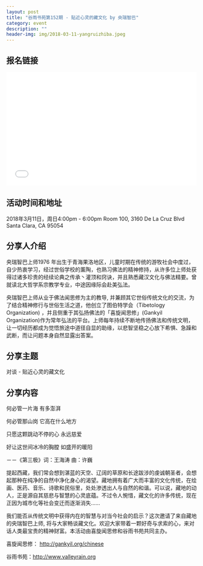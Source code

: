 ```yaml
---
layout: post
title: "谷雨书苑第152期 - 贴近心灵的藏文化 by 央瑞智巴"
category: event
description: ""
header-img: img/2018-03-11-yangruizhiba.jpeg
---
```


## 报名链接
<div style="width:100%; text-align:left;" ><iframe src="//eventbrite.com/tickets-external?eid=43586361982&ref=etckt" frameborder="0" height="300" width="100%" vspace="0" hspace="0" marginheight="5" marginwidth="5" scrolling="auto" allowtransparency="true"></iframe></div>

## 活动时间和地址
2018年3月11日，周日4:00pm - 6:00pm
Room 100, 3160 De La Cruz Blvd Santa Clara, CA 95054

## 分享人介绍
央瑞智巴上师1976 年出生于青海果洛地区，儿童时期在传统的游牧社会中度过，自少热衷学习，经过世俗学校的薰陶，也熟习佛法的精神修持，从许多位上师处获得过诸多珍贵的经续论典之传承丶灌顶和窍诀，并且熟悉藏汉文化与佛法精要。曾就读北大哲学系宗教学专业，中途因缘际会赴美弘法。

央瑞智巴上师从业于佛法闻思修为主的教导, 并兼顾其它世俗传统文化的交流，为了结合精神修行与世俗生活之道，他创立了图伯特学会（Tibetology Organization) ，并且侧重于其弘扬佛法的「喜旋闻思修」(Gankyil Organization)作为常年弘法的平台。上师每年持续不断地传扬佛法和传统文明，让一切经历都成为觉悟旅途中道径自显的助缘，以悲智坚稳之心放下希惧、急躁和武断，而让问题本身自然显露出答案。

## 分享主题


对谈 - 贴近心灵的藏文化


## 分享内容 

何必管一片海  有多澎湃

何必管那山岗  它高在什么地方

只愿这颗跳动不停的心  永远慈爱

好让这世间冰冷的胸膛  如盛开的暖阳

－－《第三极》词：王海涛 曲：许巍




提起西藏，我们常会想到湛蓝的天空、辽阔的草原和长途跋涉的虔诚朝圣者，会想起那种在纯净的自然中净化身心的渴望。藏地拥有着广大而丰富的文化传统，在绘画、医药、音乐、诗歌和民俗里，处处渗透出人与自然的和谐。可以说，藏地的动人，正是源自其慈悲与智慧的心灵底蕴。不过令人惋惜，藏文化的许多传统，现在正因为城市化等社会变迁而逐渐消失……

我们能否从传统文明中获得内在的智慧与对当今社会的启示？这次邀请了来自藏地的央瑞智巴上师, 将与大家畅谈藏文化。欢迎大家带着一颗好奇与求索的心，来对话人类最宝贵的精神财富。本活动由喜旋闻思修和谷雨书苑共同主办。

喜旋闻思修： http://gankyil.org/chinese

谷雨书苑：http://www.valleyrain.org
